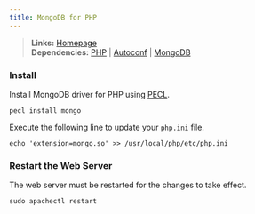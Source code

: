 ```yaml
---
title: MongoDB for PHP
---
```



> **Links:** [Homepage](http://www.mongodb.org/display/DOCS/PHP+Language+Center)  
> **Dependencies:** [PHP](/php/) | [Autoconf](/autoconf/) | [MongoDB](/mongodb/)


### Install

Install MongoDB driver for PHP using [PECL](http://pecl.php.net/).

	pecl install mongo

Execute the following line to update your `php.ini` file.
	
	echo 'extension=mongo.so' >> /usr/local/php/etc/php.ini


### Restart the Web Server

The web server must be restarted for the changes to take effect.

	sudo apachectl restart
